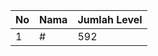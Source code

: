| No | Nama            | Jumlah Level |
|----|-----------------|--------------|
| 1  | #    |    592        |
